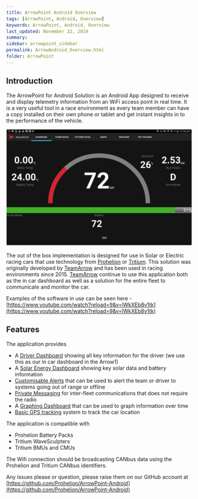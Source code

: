 ```yaml
---
title: ArrowPoint Android Overview
tags: [ArrowPoint, Android, Overview]
keywords: ArrowPoint, Android, Overview
last_updated: November 22, 2019
summary: 
sidebar: arrowpoint_sidebar
permalink: ArrowAndroid_Overview.html
folder: ArrowPoint
---
```


## Introduction
The ArrowPoint for Android Solution is an Android App designed to receive and display telemetry information from an WiFi access point in real time. It is a very useful tool in a race environment as every team member can have a copy installed on their own phone or tablet and get instant insights in to the performance of the vehicle.

![Example of the Arrowpoint Dashboard](/images/android_dashboard.png)

The out of the box implementation is designed for use in Solar or Electric racing cars that use technology from [Prohelion](http://Prohelion.com) or [Tritium](http://Tritium.com). This solution was originally developed by [TeamArrow](http://www.teamarrow.com.au/) and has been used in racing environments since 2015. [TeamArrow](http://www.teamarrow.com.au/) continue to use this application both as the in car dashboard as well as a solution for the entire fleet to communicate and monitor the car.

Examples of the software in use can be seen here - [https://www.youtube.com/watch?reload=9&v=lWkXEb8v1tk](https://www.youtube.com/watch?reload=9&v=lWkXEb8v1tk)

## Features
The application provides
* A [Driver Dashboard](ArrowAndroid_Dashboard.html) showing all key information for the driver (we use this as our in car dashboard in the Arrow1)
* A [Solar Energy Dashboard](ArrowAndroid_Solar.html) showing key solar data and battery information
* [Customisable Alerts](ArrowAndroid_SystemDetails) that can be used to alert the team or driver to systems going out of range or offline
* [Private Messaging](ArrowAndroid_Messaging.html) for inter-fleet communications that does not require the radio
* A [Graphing Dashboard](ArrowAndroid_Graphing.html) that can be used to graph information over time
* [Basic GPS tracking](ArrowAndroid_GPS.html) system to track the car location

The application is compatible with
* Prohelion Battery Packs
* Tritium WaveSculpters
* Tritium BMUs and CMUs

The Wifi connection should be broadcasting CANbus data using the Prohelion and Tritium CANbus identifiers.

Any issues please or question, please raise them on our GitHub account at [https://github.com/Prohelion/ArrowPoint-Android](https://github.com/Prohelion/ArrowPoint-Android)
